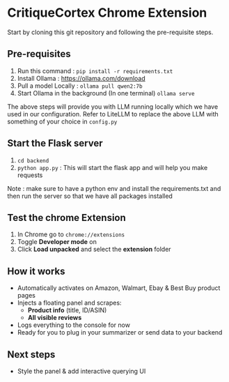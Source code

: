 # CritiqueCortex Chrome Extension

Start by cloning this git repository and following the pre-requisite steps. 

## Pre-requisites

1. Run this command : ```pip install -r requirements.txt```
2. Install Ollama : https://ollama.com/download
3. Pull a model Locally : ```ollama pull qwen2:7b``` 
4. Start Ollama in the background (In one terminal)
```ollama serve```

The above steps will provide you with LLM running locally which we have used in our configuration. Refer to LiteLLM to replace the above LLM with something of your choice in ```config.py```


## Start the Flask server

1. ```cd backend```
2. ```python app.py``` : This will start the flask app and will help you make requests

Note : make sure to have a python env and install the requirements.txt and then run the server so that we have all packages installed

## Test the chrome Extension

1. In Chrome go to `chrome://extensions`  
2. Toggle **Developer mode** on  
3. Click **Load unpacked** and select the **extension** folder  

## How it works

- Automatically activates on Amazon, Walmart, Ebay & Best Buy product pages  
- Injects a floating panel and scrapes:
  - **Product info** (title, ID/ASIN)
  - **All visible reviews**  
- Logs everything to the console for now  
- Ready for you to plug in your summarizer or send data to your backend  

## Next steps

- Style the panel & add interactive querying UI  
